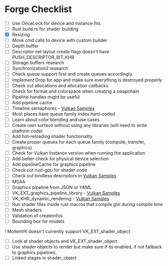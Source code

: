 # Forge Checklist

- [ ] Use OnceLock for device and instance fns
- [ ] Rust build.rs for shader building
- [x] Resizing
- [ ] Move cmd calls to device with custom builder
- [ ] Depth buffer
- [ ] Descriptor set layout create flags doesn't have PUSH_DESCRIPTOR_BIT_KHR
- [ ] Storage buffers research
- [ ] Synchronization2 research
- [ ] Check queue support first and create queues accordingly.
- [ ] Implement Drop for app and make sure everything is destroyed properly
- [ ] Check out allocations and allocation callbacks
- [ ] Check for format and colorspace when creating a swapchain
- [ ] Pipeline handles might be useful
- [ ] Add pipeline cache
- [ ] Timeline
      semaphores - [Vulkan Samples](https://github.com/KhronosGroup/Vulkan-Samples/tree/main/samples/extensions/timeline_semaphore)
- [ ] Most places have queue family index hard-coded
- [ ] Learn about color blending and use cases
- [ ] Create own surface without using any libraries (will need to write platform code)
- [ ] Add hot-reloading shader functionality
- [ ] Create proper queues for each queue family (compute, transfer, graphics)
- [ ] Check for Vulkan Instance version when running the application
- [ ] Add better check for physical device selection
- [ ] Add pipelineCache for graphics pipeline
- [ ] Check out rust-gpu for shader code
- [ ] Check out bindless descriptors
      in [Vulkan Samples](https://github.com/KhronosGroup/Vulkan-Samples/tree/main/samples/extensions/descriptor_indexing)
- [ ] MSAA
- [ ] Graphics pipeline from JSON or YAML
- [ ]
  VK_EXT_graphics_pipeline_library - [Vulkan Samples](https://github.com/KhronosGroup/Vulkan-Samples/tree/main/samples/extensions/graphics_pipeline_library)
- [ ]
  VK_KHR_dynamic_rendering - [Vulkan Samples](https://github.com/KhronosGroup/Vulkan-Samples/tree/main/samples/extensions/dynamic_rendering)
- [ ] Run shader files inside rust macros that compile glsl during compile time
- [ ] Mesh shaders
- [ ] Validation of createinfos
- [ ] Bounding box for models

! MoltenVK doesn't currently support VK_EXT_shader_object

- [ ] Look at shader objects and VK_EXT_shader_object
- [ ] Use shader objects to render but make sure if its enabled, if not fallback to graphics pipelines.
- [ ] Linked stages in shader_object
